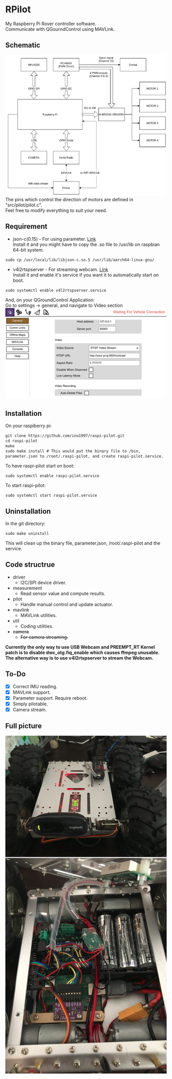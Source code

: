 # RPilot
My Raspberry Pi Rover controller software.  
Communicate with QGourndControl using MAVLink.

## Schematic
![image](./picture/schematic.png "Schematic")  
The pins which control the direction of motors are defined in "src/pilot/pilot.c".  
Feel free to modify everything to suit your need.

## Requirement
* json-c(0.15) - For using parameter. [Link](https://github.com/json-c/json-c)  
Install it and you might have to copy the .so file to /usr/lib on raspbian 64-bit system.
```
sudo cp /usr/local/lib/libjson-c.so.5 /usr/lib/aarch64-linux-gnu/
```
* v4l2rtspserver - For streaming webcam. [Link](https://github.com/mpromonet/v4l2rtspserver)  
Install it and enable it's service if you want it to automatically start on boot.
```
sudo systemctl enable v4l2rtspserver.service
```

And, on your QGroundControl Application:  
Go to settings -> general, and navigate to Video section
![image](./picture/qgc_setting.png "QGroundControl")

## Installation
On your raspiberry pi:
```
git clone https://github.com/inu1997/raspi-pilot.git
cd raspi-pilot
make
sudo make install # This would put the binary file to /bin, parameter.json to /root/.raspi-pilot, and create raspi-pilot.service.
```
To have raspi-pilot start on boot:
```
sudo systemctl enable raspi-pilot.service
```

To start raspi-pilot:
```
sudo systemctl start raspi-pilot.service
```

## Uninstallation
In the git directory:
```
sudo make uninstall
```
This will clean up the binary file, parameter.json, /root/.raspi-pilot and the service.

## Code structrue
* driver  
    * I2C/SPI device driver.  
* measurement  
    * Read sensor value and compute results.  
* pilot  
    * Handle manual control and update actuator.  
* mavlink  
    * MAVLink utilities.  
* util  
    * Coding utilities.  
* ~~camera~~
    * ~~For camera streaming.~~  

**Currently the only way to use USB Webcam and PREEMPT_RT Kernel patch is to disable dwc_otg.fiq_enable which causes ffmpeg unusable.**
**The alternative way is to use v4l2rtspserver to stream the Webcam.**

## To-Do
- [x] Correct IMU reading.
- [x] MAVLink support.
- [x] Parameter support. Require reboot.
- [x] Simply pilotable.
- [x] Camera stream.

## Full picture
![image](./picture/outside.png "Outside")
![image](./picture/internal.png "Internal")
